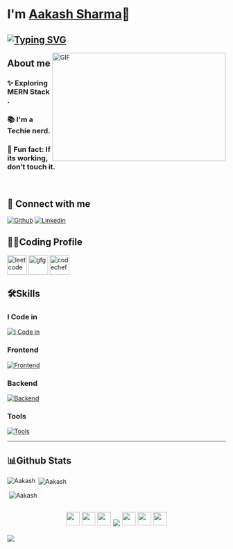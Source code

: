 # I'm [Aakash Sharma](https://www.linkedin.com/in/aakash25/)👋

## [![Typing SVG](https://readme-typing-svg.demolab.com?font=Fira+Code&pause=1000&width=435&lines=I'm+Full+Stack+Web+Developer;I'm+Techie+Nerd)](https://git.io/typing-svg)


<img align="right" height="250" width="400" alt="GIF" src="https://firebasestorage.googleapis.com/v0/b/storage-2a9f1.appspot.com/o/github-readme-img%2Fgiphy.gif?alt=media&token=e92f9416-8187-4ffa-a38c-47842be32451"/>

## About me
### ✨ Exploring MERN Stack .
### 📚 I'm a Techie nerd.
### 🎲 Fun fact: If its working, don’t touch it.

<br>

## 🚀 Connect with me
[![Github](https://skillicons.dev/icons?i=github)](https://github.com/aakash-sharma25)
[![Linkedin](https://skillicons.dev/icons?i=linkedin)](https://www.linkedin.com/in/aakash25/)

## 👨‍💻Coding Profile

<a href="https://www.leetcode.com/aakash-sharma" target="blank"><img align="center" src="https://firebasestorage.googleapis.com/v0/b/storage-2a9f1.appspot.com/o/github-readme-img%2F6.svg?alt=media&token=2e74ad55-57f2-40aa-adff-c46ea7a8b4c5" alt="leetcode" height="45" width="45" /></a>
<a href="https://auth.geeksforgeeks.org/user/as024hhpfb" target="blank"><img align="center" src="https://firebasestorage.googleapis.com/v0/b/storage-2a9f1.appspot.com/o/github-readme-img%2F5.svg?alt=media&token=dcf0a6d1-d72b-4716-b119-5db5e169480c" alt="gfg" height="45" width="45" /></a>
<a href="https://www.codechef.com/users/aakash60" target="blank"><img align="center" src="https://firebasestorage.googleapis.com/v0/b/storage-2a9f1.appspot.com/o/github-readme-img%2F3.svg?alt=media&token=fd41549b-62c2-4254-993c-c79a07e0bc05" alt="codechef" height="45" width="45" /></a>



## 🛠️Skills
### I Code in

[![I Code in](https://skillicons.dev/icons?i=c,cpp,python,java,kotlin,js)](https://github.com/aakash-sharma25)

<!-- ### Web Development
[![Frontend](https://skillicons.dev/icons?i=html,css,bootstrap,tailwind,sass,js,ts,nodejs,express,mongo,react,redux,angular)]() -->

### Frontend
[![Frontend](https://skillicons.dev/icons?i=html,css,bootstrap,tailwind,js,ts,react,redux)](https://github.com/aakash-sharma25)

### Backend
[![Backend](https://skillicons.dev/icons?i=nodejs,express,mongo)](https://github.com/aakash-sharma25)

### Tools
[![Tools](https://skillicons.dev/icons?i=git,github,linux,vscode)](https://github.com/aakash-sharma25)

<hr>

## 📊Github Stats

<!-- <p align="center">
<img align="center" src="https://github-readme-stats.vercel.app/api/top-langs/?username=keshavop&theme=radical&hide_border=false&include_all_commits=true&count_private=true&layout=compact"/>
</p>

<p align="center">
<img align="center" src="https://github-readme-stats.vercel.app/api?username=keshavop&theme=radical&hide_border=false&include_all_commits=true&count_private=true"/>
</p>

<p align="center">
<img align="center" src="https://github-readme-streak-stats.herokuapp.com/?user=keshavop&theme=radical&hide_border=false" alt="keshav github streak">
</p> -->

<p><img align="left" src="https://github-readme-stats.vercel.app/api/top-langs?username=aakash-sharma25&langs_count=10&show_icons=true&locale=en&theme=radical" alt="Aakash" /></p>

<p>&nbsp;<img align="center" src="https://github-readme-stats.vercel.app/api?username=aakash-sharma25&show_icons=true&locale=en&theme=radical" alt="Aakash" /></p>
 
<p>&nbsp;<img align="center" src="https://github-readme-streak-stats.herokuapp.com/?user=aakash-sharma25&theme=radical" alt="Aakash" /></p>

<!-- ## 📊 GitHub Stats:

![](https://github-readme-stats.vercel.app/api/top-langs/?username=keshavop&theme=radical&hide_border=false&include_all_commits=true&count_private=true&layout=compact)
![](https://github-readme-stats.vercel.app/api?username=keshavop&theme=radical&hide_border=false&include_all_commits=true&count_private=true)
![](https://github-readme-streak-stats.herokuapp.com/?user=keshavop&theme=radical&hide_border=false) -->



<!-- ### 🐍 Watch Snake eating my contribution -->

<!-- ![snake svg](https://github.com/keshavop/keshavop/blob/output/github-contribution-grid-snake.svg) -->

<!-- ## 🏆 GitHub Trophies
![](https://github-profile-trophy.vercel.app/?username=keshavop&theme=dracula&no-frame=false&no-bg=false&margin-w=4) -->

<!-- [![@keshavop's Holopin board](https://holopin.me/keshavop)](https://holopin.io/@keshavop) -->


<h2 align="center">
<img src="https://firebasestorage.googleapis.com/v0/b/storage-2a9f1.appspot.com/o/github-readme-img%2Fparty-parrot.gif?alt=media&token=27a30ea7-24f3-46db-97bd-69351d5411ea" width="31" height="31"/>
<img src="https://firebasestorage.googleapis.com/v0/b/storage-2a9f1.appspot.com/o/github-readme-img%2Fparty-parrot.gif?alt=media&token=27a30ea7-24f3-46db-97bd-69351d5411ea" width="31" height="31"/>
<img src="https://firebasestorage.googleapis.com/v0/b/storage-2a9f1.appspot.com/o/github-readme-img%2Fparty-parrot.gif?alt=media&token=27a30ea7-24f3-46db-97bd-69351d5411ea" width="31" height="31"/>
<img src="https://komarev.com/ghpvc/?username=aakash-sharma25&&style=round-square" align="center" />
<img src="https://firebasestorage.googleapis.com/v0/b/storage-2a9f1.appspot.com/o/github-readme-img%2Fparty-parrot-2.gif?alt=media&token=4d7be19e-492c-4f18-9ea2-3773989b2721" width="31" height="31"/>
<img src="https://firebasestorage.googleapis.com/v0/b/storage-2a9f1.appspot.com/o/github-readme-img%2Fparty-parrot-2.gif?alt=media&token=4d7be19e-492c-4f18-9ea2-3773989b2721" width="31" height="31"/>
<img src="https://firebasestorage.googleapis.com/v0/b/storage-2a9f1.appspot.com/o/github-readme-img%2Fparty-parrot-2.gif?alt=media&token=4d7be19e-492c-4f18-9ea2-3773989b2721" width="31" height="31"/>
</h2>

![](https://i.imgur.com/waxVImv.png)
